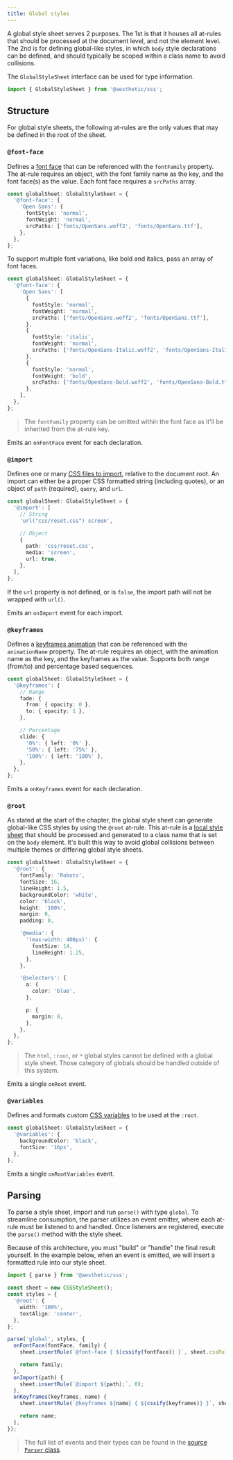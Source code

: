 ```yaml
---
title: Global styles
---
```


A global style sheet serves 2 purposes. The 1st is that it houses all at-rules that should be
processed at the document level, and not the element level. The 2nd is for defining global-like
styles, in which `body` style declarations can be defined, and should typically be scoped within a
class name to avoid collisions.

The `GlobalStyleSheet` interface can be used for type information.

```ts
import { GlobalStyleSheet } from '@aesthetic/sss';
```

## Structure

For global style sheets, the following at-rules are the only values that may be defined in the root
of the sheet.

### `@font-face`

Defines a [font face](https://developer.mozilla.org/en-US/docs/Web/CSS/@font-face) that can be
referenced with the `fontFamily` property. The at-rule requires an object, with the font family name
as the key, and the font face(s) as the value. Each font face requires a `srcPaths` array.

```ts
const globalSheet: GlobalStyleSheet = {
  '@font-face': {
    'Open Sans': {
      fontStyle: 'normal',
      fontWeight: 'normal',
      srcPaths: ['fonts/OpenSans.woff2', 'fonts/OpenSans.ttf'],
    },
  },
};
```

To support multiple font variations, like bold and italics, pass an array of font faces.

```ts
const globalSheet: GlobalStyleSheet = {
  '@font-face': {
    'Open Sans': [
      {
        fontStyle: 'normal',
        fontWeight: 'normal',
        srcPaths: ['fonts/OpenSans.woff2', 'fonts/OpenSans.ttf'],
      },
      {
        fontStyle: 'italic',
        fontWeight: 'normal',
        srcPaths: ['fonts/OpenSans-Italic.woff2', 'fonts/OpenSans-Italic.ttf'],
      },
      {
        fontStyle: 'normal',
        fontWeight: 'bold',
        srcPaths: ['fonts/OpenSans-Bold.woff2', 'fonts/OpenSans-Bold.ttf'],
      },
    ],
  },
};
```

> The `fontFamily` property can be omitted within the font face as it'll be inherited from the
> at-rule key.

Emits an `onFontFace` event for each declaration.

### `@import`

Defines one or many [CSS files to import](https://developer.mozilla.org/en-US/docs/Web/CSS/@import),
relative to the document root. An import can either be a proper CSS formatted string (including
quotes), or an object of `path` (required), `query`, and `url`.

```ts
const globalSheet: GlobalStyleSheet = {
  '@import': [
    // String
    'url("css/reset.css") screen',

    // Object
    {
      path: 'css/reset.css',
      media: 'screen',
      url: true,
    },
  ],
};
```

If the `url` property is not defined, or is `false`, the import path will not be wrapped with
`url()`.

Emits an `onImport` event for each import.

### `@keyframes`

Defines a [keyframes animation](https://developer.mozilla.org/en-US/docs/Web/CSS/@keyframes) that
can be referenced with the `animationName` property. The at-rule requires an object, with the
animation name as the key, and the keyframes as the value. Supports both range (from/to) and
percentage based sequences.

```ts
const globalSheet: GlobalStyleSheet = {
  '@keyframes': {
    // Range
    fade: {
      from: { opacity: 0 },
      to: { opacity: 1 },
    },

    // Percentage
    slide: {
      '0%': { left: '0%' },
      '50%': { left: '75%' },
      '100%': { left: '100%' },
    },
  },
};
```

Emits a `onKeyframes` event for each declaration.

### `@root`

As stated at the start of the chapter, the global style sheet can generate global-like CSS styles by
using the `@root` at-rule. This at-rule is a [local style sheet](./local.md) that should be
processed and generated to a class name that is set on the `body` element. It's built this way to
avoid global collisions between multiple themes or differing global style sheets.

```ts
const globalSheet: GlobalStyleSheet = {
  '@root': {
    fontFamily: 'Roboto',
    fontSize: 16,
    lineHeight: 1.5,
    backgroundColor: 'white',
    color: 'black',
    height: '100%',
    margin: 0,
    padding: 0,

    '@media': {
      '(max-width: 400px)': {
        fontSize: 14,
        lineHeight: 1.25,
      },
    },

    '@selectors': {
      a: {
        color: 'blue',
      },

      p: {
        margin: 8,
      },
    },
  },
};
```

> The `html`, `:root`, or `*` global styles cannot be defined with a global style sheet. Those
> category of globals should be handled outside of this system.

Emits a single `onRoot` event.

### `@variables`

Defines and formats custom
[CSS variables](https://developer.mozilla.org/en-US/docs/Web/CSS/Using_CSS_custom_properties) to be
used at the `:root`.

```ts
const globalSheet: GlobalStyleSheet = {
  '@variables': {
    backgroundColor: 'black',
    fontSize: '16px',
  },
};
```

Emits a single `onRootVariables` event.

## Parsing

To parse a style sheet, import and run `parse()` with type `global`. To streamline consumption, the
parser utilizes an event emitter, where each at-rule must be listened to and handled. Once listeners
are registered, execute the `parse()` method with the style sheet.

Because of this architecture, you must "build" or "handle" the final result yourself. In the example
below, when an event is emitted, we will insert a formatted rule into our style sheet.

```ts
import { parse } from '@aesthetic/sss';

const sheet = new CSSStyleSheet();
const styles = {
  '@root': {
    width: '100%',
    textAlign: 'center',
  },
};

parse('global', styles, {
  onFontFace(fontFace, family) {
    sheet.insertRule(`@font-face { ${cssify(fontFace)} }`, sheet.cssRules.length);

    return family;
  },
  onImport(path) {
    sheet.insertRule(`@import ${path};`, 0);
  },
  onKeyframes(keyframes, name) {
    sheet.insertRule(`@keyframes ${name} { ${cssify(keyframes)} }`, sheet.cssRules.length);

    return name;
  },
});
```

> The full list of events and their types can be found in the
> [source `Parser` class](https://github.com/aesthetic-suite/framework/blob/master/packages/sss/src/Parser.ts).
